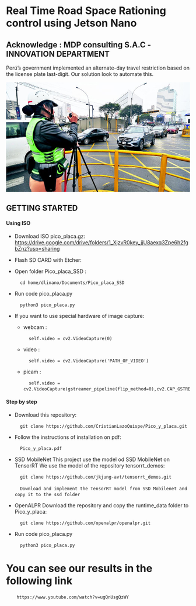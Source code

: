 # Real Time Road Space Rationing control using Jetson Nano

## Acknowledge : MDP consulting S.A.C -INNOVATION DEPARTMENT


Perú’s government implemented an alternate-day travel restriction based on the license plate last-digit. Our solution look to automate this.

<img src="LIMA.jpg?raw=true" width="2500" height = "300"/>


## GETTING STARTED

#### Using ISO 
- Download ISO pico_placa.gz:
        https://drive.google.com/drive/folders/1_XjzvR0key_jjU8aexq3Zpe6h2fgbZnz?usp=sharing

- Flash SD CARD with Etcher:

- Open folder Pico_placa_SSD :
    
        cd home/dlinano/Documents/Pico_placa_SSD

- Run code pico_placa.py

        python3 pico_placa.py

- If you want to use special hardware of image capture:

    - webcam : 

            self.video = cv2.VideoCapture(0)
    - video  : 
        
            self.video = cv2.VideoCapture('PATH_OF_VIDEO')
    - picam  : 
        
            self.video = cv2.VideoCapture(gstreamer_pipeline(flip_method=0),cv2.CAP_GSTREAMER)

#### Step by step

- Download this repository:

        git clone https://github.com/CristianLazoQuispe/Pico_y_placa.git
- Follow the instructions of installation on pdf:

        Pico_y_placa.pdf

- SSD MobileNet
        This project use the model od SSD MobileNet on TensorRT
        We use the model of the repository tensorrt_demos:
        
        git clone https://github.com/jkjung-avt/tensorrt_demos.git
        
        Download and implement the TensorRT model from SSD Mobilenet and copy it to the ssd folder

- OpenALPR
        Download the repository and copy the runtime_data folder to Pico_y_placa:

        git clone https://github.com/openalpr/openalpr.git
        

- Run code pico_placa.py

        python3 pico_placa.py

# You can see our results in the following link

        https://www.youtube.com/watch?v=ugQnUsgQzWY
